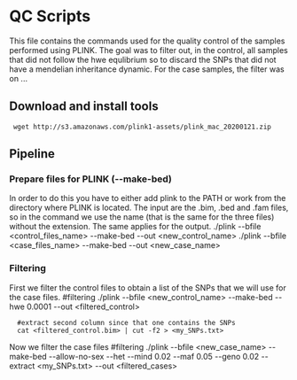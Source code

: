 # QC Scripts

This file contains the commands used for the quality control of the samples performed using PLINK. The goal was to filter out, in the control, all samples that did not follow the hwe equlibrium so to discard the SNPs that did not have a mendelian inheritance dynamic. For the case samples, the filter was on ...

## Download and install tools
     wget http://s3.amazonaws.com/plink1-assets/plink_mac_20200121.zip
  
  
 ## Pipeline 
 
 ### Prepare files for PLINK (--make-bed)
 In order to do this you have to either add plink to the PATH or work from the directory where PLINK is located. The input are the .bim, .bed and .fam files, so in the command we use the name (that is the same for the three files) without the extension. The same applies for the output.
      ./plink --bfile <control_files_name> --make-bed --out <new_control_name>
      ./plink --bfile <case_files_name> --make-bed --out <new_case_name>
      
      
 ### Filtering
  First we filter the control files to obtain a list of the SNPs that we will use for the case files. 
      #filtering
      ./plink --bfile <new_control_name> --make-bed --hwe 0.0001 --out <filtered_control>
      
      #extract second column since that one contains the SNPs
      cat <filtered_control.bim> | cut -f2 > <my_SNPs.txt>
 
 Now we filter the case files 
      #filtering
      ./plink --bfile <new_case_name> --make-bed --allow-no-sex --het --mind 0.02 --maf 0.05 --geno 0.02 --extract <my_SNPs.txt> --out <filtered_cases>
